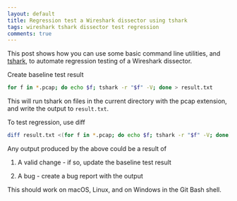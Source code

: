 ```yaml
---
layout: default
title: Regression test a Wireshark dissector using tshark
tags: wireshark tshark dissector test regression
comments: true
---
```


This post shows how you can use some basic command line utilities, and [tshark](https://www.wireshark.org/docs/man-pages/tshark.html), to automate regression testing of a Wireshark dissector.

Create baseline test result

```bash
for f in *.pcap; do echo $f; tshark -r "$f" -V; done > result.txt
```

This will run tshark on files in the current directory with the pcap extension, and write the output to `result.txt`.

To test regression, use diff

```bash
diff result.txt <(for f in *.pcap; do echo $f; tshark -r "$f" -V; done)
```

Any output produced by the above could be a result of

1. A valid change - if so, update the baseline test result

2. A bug - create a bug report with the output

This should work on macOS, Linux, and on Windows in the Git Bash shell.
